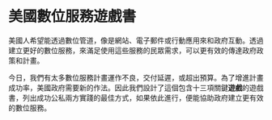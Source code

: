 # 美國數位服務遊戲書

美國人希望能透過數位管道，像是網站、電子郵件或行動應用來和政府互動。透過建立更好的數位服務，來滿足使用這些服務的民眾需求，可以更有效的傳達政府政策和計畫。

今日，我們有太多數位服務計畫運作不良，交付延遲，或超出預算。為了增進計畫成功率，美國政府需要新的作法。因此我們設計了這個包含十三項關鍵**遊戲**的遊戲書，列出成功公私兩方實踐的最佳方式，如果依此進行，便能協助政府建立更有效的數位服務。  
